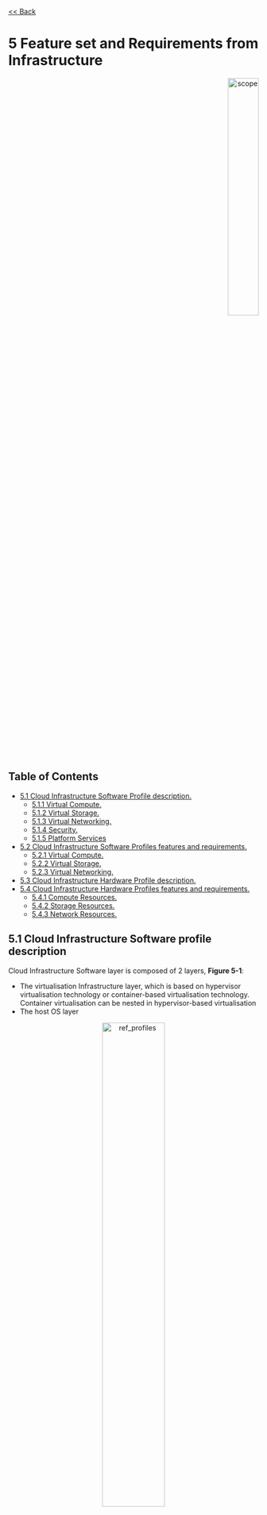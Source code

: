 [<< Back](../../ref_model)
# 5 Feature set and Requirements from Infrastructure
<p align="right"><img src="../figures/bogo_lsf.png" alt="scope" title="Scope" width="35%"/></p>

## Table of Contents
* [5.1 Cloud Infrastructure Software Profile description.](#5.1)
  * [5.1.1 Virtual Compute.](#5.1.1)
  * [5.1.2 Virtual Storage.](#5.1.2)
  * [5.1.3 Virtual Networking.](#5.1.3)
  * [5.1.4 Security.](#5.1.4)
  * [5.1.5 Platform Services](#5.1.5)
* [5.2 Cloud Infrastructure Software Profiles features and requirements.](#5.2)
  * [5.2.1 Virtual Compute.](#5.2.1)
  * [5.2.2 Virtual Storage.](#5.2.2)
  * [5.2.3 Virtual Networking.](#5.2.3)
* [5.3 Cloud Infrastructure Hardware Profile description.](#5.3)
* [5.4 Cloud Infrastructure Hardware Profiles features and requirements.](#5.4)
  * [5.4.1 Compute Resources.](#5.4.1)
  * [5.4.2 Storage Resources.](#5.4.2)
  * [5.4.3 Network Resources.](#5.4.3)

<a name="5.1"></a>
## 5.1 Cloud Infrastructure Software profile description

Cloud Infrastructure Software layer is composed of 2 layers, **Figure 5-1**:
- The virtualisation Infrastructure layer, which is based on hypervisor virtualisation technology or container-based virtualisation technology. Container virtualisation can be nested in hypervisor-based virtualisation
- The host OS layer

<p align="center"><img src="../figures/ch05-cloud-infrastructure-sw-profile-layers.png" alt="ref_profiles" title="Layers of Software Profile" width="50%"/></p>
<p align="center"><b>Figure 5-1:</b> Cloud Infrastructure software layers</p>

For a host (compute node or physical server), the virtualisation layer is an abstraction layer between hardware components (compute, storage, and network resources) and virtual resources allocated to a VM or a Pod. **Figure 5-2** represents the virtual resources (virtual compute, virtual network, and virtual storage) allocated to a VM or a Pod and managed by the Cloud Infrastructure Manager.

<p align="center"><img src="../figures/ch05_b_ref_profile.png" alt="b_ref_profile" title="Reference Profile" width="70%"/></p>
<p align="center"><b>Figure 5-2:</b> Cloud Infrastructure Virtual resources</p>

Depending on the requirements of the workloadss, a VM or a Pod will be deployed with a Cloud Infrastructure Profile and an appropriate compute flavour. A Cloud Infrastructure Profile is defined by a Cloud Infrastructure Software Profile and a Cloud Infrastructure Hardware Profile. A Cloud Infrastructure Software Profile is a set of features, capabilities, and metrics offered by an Cloud Infrastructure software layer. **Figure 5-3** depicts a high level view of the Basic and Network Intensive Cloud Infrastructure Profiles.

<p align="center"><img src="../figures/RM_chap5_fig_5_3_SW_profile.png" alt="ref_profiles" title="Reference Profiles" width="80%"/></p>
<p align="center"><b>Figure 5-3:</b> Cloud Infrastructure Profiles</p>



The following sections detail the Cloud Infrastructure Software Profile features per type of virtual resource. The list of these features will evolve over time.

<a name="5.1.1"></a>
### 5.1.1 Virtual Compute

**Table 5-1** and **Table 5-2** depict the features related to virtual compute.

| Reference        | Feature                | Type   | Description                                           |
|------------------|------------------------|--------|-------------------------------------------------------|
| infra.com.cfg.001 | CPU allocation ratio   | Value  | Number of virtual cores per physical core             |
| infra.com.cfg.002 | NUMA alignment         | Yes/No | Support of NUMA at the virtualization layer           |
| infra.com.cfg.003 | CPU pinning            | Yes/No | Binds a process/vCPU to a physical core or SMT thread |
| infra.com.cfg.004 | Huge Pages             | Yes/No | Ability to manage huge pages of memory                |

<p align="center"><b>Table 5-1:</b> Virtual Compute features.</p>

| Reference        | Feature | Type  | Description |
|------------------|----------------|----------------|------------------------------------------------------------------------------------------------|
| infra.com.acc.cfg.001 | _**Editor Note:** To be worked on_ |  | |

<p align="center"><b>Table 5-2:</b> Virtual Compute Acceleration features.</p>

<a name="5.1.2"></a>
### 5.1.2 Virtual Storage

**Table 5-3** and **Table 5-4** depict the features related to virtual storage.

| Reference        | Feature | Type  | Description |
|------------------|----------------|----------------|------------------------------------------------------------------------------------------------|
| infra.stg.cfg.001 | Catalogue Storage Types  | Yes/No   | Support of Storage types described in the catalogue |
| infra.stg.cfg.002 | Storage Block            | Yes/No   | |
| infra.stg.cfg.003 | Storage with replication | Yes/No   | |
| infra.stg.cfg.004 | Storage with encryption  | Yes/No   | |

<p align="center"><b>Table 5-3:</b> Virtual Storage features.</p>

| Reference             | Feature                   | Type   | Description |
|-----------------------|---------------------------|--------|-------------|
| infra.stg.acc.cfg.001 | Storage IOPS oriented     | Yes/No |             |
| infra.stg.acc.cfg.002 | Storage capacity oriented | Yes/No |             |

<p align="center"><b>Table 5-4:</b> Virtual Storage Acceleration features.</p>

<a name="5.1.3"></a>
### 5.1.3 Virtual Networking

**Table 5-5** and **Table 5-6** depict the features related to virtual networking.

| Reference        | Feature                   | Type              | Description                                                                                                                                                                                                                                            |
|------------------|---------------------------|-------------------|--------------------------------------------------------------------------------------------------------------------------------------------------------------------------------------------------------------------------------------------------------|
| infra.net.cfg.001 | Connection Point interface | IO virtualisation | e.g. virtio1.1                                                                                                                                                                                                                                         |
| infra.net.cfg.002 | Overlay protocol          | Protocols         | The overlay network encapsulation protocol needs to enable ECMP in the underlay to take advantage of the scale-out features of the network fabric.                                                                                                     |
| infra.net.cfg.003 | NAT                       | Yes/No            | Support of Network Address Translation                                                                                                                                                                                                                 |
| infra.net.cfg.004 | Security Groups           | Yes/No            | Set of rules managing incoming and outgoing network traffic                                                                                                                                                                                            |
| infra.net.cfg.005 | Service Function Chaining | Yes/No            | Support of Service Function Chaining (SFC)                                                                                                                                                                                                                  |
| infra.net.cfg.006 | Traffic patterns symmetry | Yes/No            | Traffic patterns should be optimal, in terms of packet flow. North-south traffic shall not be concentrated in specific elements in the architecture, making those critical choke-points, unless strictly necessary (i.e. when NAT 1:many is required). |

<p align="center"><b>Table 5-5:</b> Virtual Networking features.</p>

| Reference             | Feature                       | Type                       | Description               |
|-----------------------|-------------------------------|----------------------------|---------------------------|
| infra.net.acc.cfg.001 | vSwitch optimisation          | Yes/No and SW Optimisation | e.g. DPDK.                |
| infra.net.acc.cfg.002 | Support of HW offload         | Yes/No                     | e.g. support of SmartNic. |
| infra.net.acc.cfg.003 | Crypto acceleration           | Yes/No                     |                           |
| infra.net.acc.cfg.004 | Crypto Acceleration Interface | Yes/No                     |                           |

<p align="center"><b>Table 5-6:</b> Virtual Networking Acceleration features.</p>

<a name="5.1.4"></a>
### 5.1.4 Security
Please see the [RM Security Chapter](./chapter07.md) and, in particular, the [Consolidated Requirements](./chapter07.md#711-consolidated-security-requirements) section.

<a name="5.1.5"></a>
### 5.1.5 Platform Services

This section details the services that may be made available to workloads by the Cloud Infrastructure.  

| Reference         | Feature        | Type   | Description                                |
|-------------------|----------------|--------|--------------------------------------------|
| infra.svc.stg.001 | Object Storage | Yes/No | Object Storage Service (e.g S3-compatible) |

<p align="center"><b>Table 5-7:</b>Table 5-7: Cloud Infrastructure Platform services.</p>

| Minimum requirements | Example                                    |
|----------------------|--------------------------------------------|
|Database as a service | Cassandra                                  |
|Queue                 | Rabbit MQ                                  |
|LB and HA Proxy       |                                            |

<a name="5.2"></a>
## 5.2 Cloud Infrastructure Software Profiles features and requirements

This section will detail Cloud Infrastructure Software Profiles and associated configurations for the 2 types of Cloud Infrastructure Profiles: Basic and Network intensive. <!-- and Compute intensive. -->

<a name="5.2.1"></a>
### 5.2.1 Virtual Compute

**Table 5-8** depicts the features and configurations related to virtual compute for the 2 types of Cloud Infrastructure Profiles.

| Reference         | Feature                | Type   | Basic | Network Intensive | Notes |
|-------------------|------------------------|--------|-------|-------------------|-------|
| infra.com.cfg.001 | CPU allocation ratio   | value  | 1:1   | 1:1               |_**Note**: This is set to 1:1 for the Basic profile to enable predictable and consistent performance during benchmarking and certification.  Operators may choose to modify this for actual deployments if they are willing to accept the risk of performance impact to workloads using the basic profile._ |
| infra.com.cfg.002 | NUMA alignment         | Yes/No | N     | Y                 |       |
| infra.com.cfg.003 | CPU pinning            | Yes/No | N     | Y                 |       |
| infra.com.cfg.004 | Huge Pages             | Yes/No | N     | Y                 |       |

<!--
| .conf             | Feature                | Type   | Basic | Network Intensive | Compute Intensive | Notes |
|-------------------|------------------------|--------|-------|-------------------|-------------------|-------|
| infra.com.cfg.001 | CPU allocation ratio   | value  | 1:1   | 1:1               | 1:1               |_**Note**: This is set to 1:1 for the Basic profile to enable predictable and consistent performance during benchmarking and certification.  Operators may choose to modify this for actual deployments if they are willing to accept the risk of performance impact to workloads using the basic profile._ |
| infra.com.cfg.002 | NUMA awareness         | Yes/No | N     | Y                 | Y                 |       |
| infra.com.cfg.003 | CPU pinning capability | Yes/No | N     | Y                 | Y                 |       |
| infra.com.cfg.004 | Huge Pages             | Yes/No | N     | Y                 | Y                 |       |
-->
<p align="center"><b>Table 5-8:</b> Virtual Compute features and configuration for the 2 types of Cloud Infrastructure Profiles.</p>

Note: Capability nfvi.com.cfg.001 is set to 1:1 for the Basic profile to enable predictable and consistent performance during benchmarking, certification, and deployment.  Operators may choose to modify this for actual deployments if they are willing to accept the risk of performance impact to these workloads.

**Table 5-9** will gather virtual compute acceleration features. It will be filled over time.

| Reference             | Feature                            | Type | Basic | Network Intensive |
|-----------------------|------------------------------------|------|-------|-------------------|
| infra.com.acc.cfg.001 | _**Note:** for further study_ |      |       |                   |

<p align="center"><b>Table 5-9:</b> Virtual Compute Acceleration features.</p>

<a name="5.2.2"></a>
### 5.2.2 Virtual Storage

**Table 5-10** and **Table 5-11** depict the features and configurations related to virtual storage for the 2 types of Cloud Infrastructure Profiles.
<!--
| .conf | Feature | Type  | Basic | Network Intensive | Compute Intensive |
|------------------|----------------|----------------|----------------|----------------|----------------|
| infra.stg.cfg.001 | Catalogue storage Types | Yes/No | Y  | Y  | Y |
| infra.stg.cfg.002 | Storage Block | Yes/No | Y | Y |Y  |
| infra.stg.cfg.003 | Storage with replication | Yes/No | N | Y | Y |
| infra.stg.cfg.004 | Storage with encryption |Yes/No | Y | Y | Y |
-->

| Reference         | Feature                  | Type   | Basic | Network Intensive |
|-------------------|--------------------------|--------|-------|-------------------|
| infra.stg.cfg.001 | Catalogue storage Types  | Yes/No | Y     | Y                 |
| infra.stg.cfg.002 | Storage Block            | Yes/No | Y     | Y                 |
| infra.stg.cfg.003 | Storage with replication | Yes/No | N     | Y                 |
| infra.stg.cfg.004 | Storage with encryption  | Yes/No | Y     | Y                 |

<p align="center"><b>Table 5-10:</b> Virtual Storage features and configuration for the 2 types of SW profiles.</p>

**Table 5-11** depicts the features related to Virtual storage Acceleration
<!--
| .conf | Feature | Type  | Basic | Network Intensive | Compute Intensive |
|------------------|----------------|----------------|----------------|----------------|----------------|
| infra.stg.acc.cfg.001 | Storage IOPS oriented | Yes/No | N | Y | Y |
| infra.stg.acc.cfg.002 | Storage capacity oriented |  Yes/No| N | N | Y |
-->

| Reference             | Feature                   | Type   | Basic | Network Intensive |
|-----------------------|---------------------------|--------|-------|-------------------|
| infra.stg.acc.cfg.001 | Storage IOPS oriented     | Yes/No | N     | Y                 |
| infra.stg.acc.cfg.002 | Storage capacity oriented | Yes/No | N     | N                 |

<p align="center"><b>Table 5-11:</b> Virtual Storage Acceleration features.</p>

<a name="5.2.3"></a>
### 5.2.3 Virtual Networking

**Table 5-12** and **Table 5-13** depict the features and configurations related to virtual networking for the 2 types of Cloud Infrastructure Profiles.
<!--
| .conf | Feature | Type  | Basic | Network Intensive | Compute Intensive |
|------------------|----------------|----------------|----------------|----------------|----------------|
| infra.net.cfg.001 | vNIC interface | IO virtualisation | virtio1.1 |  virtio1.1* |  virtio1.1 |
| infra.net.cfg.002 | Overlay protocol | Protocols  | VXLAN, MPLSoUDP, GENEVE, other |  VXLAN, MPLSoUDP, GENEVE, other |VXLAN, MPLSoUDP, GENEVE, other |
| infra.net.cfg.003 | NAT | Yes/No  | Y | Y | Y |
| infra.net.cfg.004 | Security Group | Yes/No  | Y | Y | Y |
| infra.net.cfg.005 | SFC support | Yes/No  | N | Y | Y |
| infra.net.cfg.006 | Traffic patterns symmetry | Yes/No  | Y | Y | Y |
-->

| Reference         | Feature                   | Type              | Basic                           | Network Intensive |
|-------------------|-----------------------------|-------------------|-------------------------------|-------------------|
| infra.net.cfg.001 | Connection Point interface | IO virtualisation | virtio1.1                     | virtio1.1*        |
| infra.net.cfg.002 | Overlay protocol          | Protocols         | VXLAN, MPLSoUDP, GENEVE, other |                   |
| infra.net.cfg.003 | NAT                       | Yes/No            | Y                              | Y                 |
| infra.net.cfg.004 | Security Group            | Yes/No            | Y                              | Y                 |
| infra.net.cfg.005 | Service Function Chaining | Yes/No            | N                              | Y                 |
| infra.net.cfg.006 | Traffic patterns symmetry | Yes/No            | Y                              | Y                 |

*[Workload Transtion Guidelines.](../chapters/appendix-a.md) might have other interfaces (such as SR-IOV VFs to be directly passed to a VM or a Pod) or NIC-specific drivers on guest machines transiently allowed until mature enough solutions are available with a similar efficiency level (for example regarding CPU and energy consumption).

<p align="center"><b>Table 5-12:</b> Virtual Networking features and configuration for the 2 types of SW profiles.</p>
<!--
| .conf | Feature | Type  | Basic | Network Intensive | Compute Intensive |
|------------------|----------------|----------------|----------------|----------------|----------------|
| infra.net.acc.cfg.001 | vSwitch optimisation | Yes/No and SW Optimisation | N | Y, DPDK | Y, DPDK |
| infra.net.acc.cfg.002 | Support of HW offload | Yes/No | N | Y, support of SmartNic |Y, support of SmartNic |
| infra.net.acc.cfg.003 | Crypto acceleration | Yes/No | N  | Y | Y |
| infra.net.acc.cfg.004 | Crypto Acceleration Interface | Yes/No | N  | Y | Y |
-->

| Reference             | Feature                       | Type                       | Basic | Network Intensive      |
|-----------------------|-------------------------------|----------------------------|-------|------------------------|
| infra.net.acc.cfg.001 | vSwitch optimisation          | Yes/No and SW Optimisation | N     | Y, DPDK                |
| infra.net.acc.cfg.002 | Support of HW offload         | Yes/No                     | N     | Y, support of SmartNic |
| infra.net.acc.cfg.003 | Crypto acceleration           | Yes/No                     | N     | Y                      |
| infra.net.acc.cfg.004 | Crypto Acceleration Interface | Yes/No                     | N     | Y                      |

<p align="center"><b>Table 5-13:</b> Virtual Networking Acceleration features.</p>

<a name="5.3"></a>
## 5.3 Cloud Infrastructure Hardware Profile description

The support of a variety of different workload types, each with different (sometimes conflicting) compute, storage, and network characteristics, including accelerations and optimizations, drives the need to aggregate these characteristics as a hardware (host) profile and capabilities. A host profile is essentially a “personality” assigned to a compute host (physical server, also known as compute host, host, node, or pServer). The host profiles and related capabilities consist of the intrinsic compute host capabilities (such as #CPUs (sockets), # of cores/CPU, RAM, local disks and their capacity, etc.), and capabilities enabled in hardware/BIOS, <!--software (VIM, Hypervisor, Operating System),--> specialised hardware (such as accelerators), the underlay networking, and storage.

This chapter defines a simplified host, host profile and related capabilities model associated with each of the different Cloud Infrastructure Hardware Profile and related capabilities; some of these profiles and capability parameters are shown in **Figure 5-4**.

<p align="center"><img src="../figures/RM_chap5_fig_5_4_HW_profile.png" alt="ref_hw_profiles" title="Reference HW Profiles" width="100%"/></p>
<p align="center"><b>Figure 5-4:</b> Cloud Infrastructure Hardware Profiles and host associated capabilities.</p>

The host profile model and configuration parameters (hereafter for simplicity simply "host profile") will be used in the **Reference Architecture** to define different hardware profiles. The host profiles can be considered to be the set of EPA-related (Enhanced Performance Awareness) configurations on Cloud Infrastructure resources.
>Please note that in this chapter we shall not list all of the EPA-related configuration parameters.

A software profile (see **Chapter 4**, **5.1 and 5.2**) defines the characteristics of Cloud Infrastructure SW of which Virtual Machines or Containers will be deployed on. A many to many relationship exists between software profiles and host profiles. A given host can only be assigned a single host profile; a host profile can be assigned to multiple hosts. Different Cloud Service Providers (CSP) may use different naming standards for their host profiles.

The following naming convention is used in this document:

`<host profile name>:: <”hp”><numeral host profile sequence #>`

When a software profile is associated with a host profile,  a qualified name can be used as specified below. _**For Example:** for software profile “n” (network intensive) the above host profile name would be “n-hp1”_.

`<qualified host profile>:: <software profile><”-“><”hp”><numeral host profile sequence #>`

<p align="center"><img src="../figures/Chapter-6-HW-SW-Profile-Diagram_v2.png" alt="HW-Profile-SW-Flavour" Title="HW Profile and SW Profile relationship" width="85%"/></p>
<p align="center"><b>Figure 5-5:</b> Generic Hardware Profile, Software Flavour, Physical server relationship.</p>

**Figure 5-5** shows a simplistic depiction of the relationship between Hardware profile, Software Profile, Physical server, and virtual compute. In the diagram the resource pool, a logical construct, depicts all physical hosts that have been configured as per a given host profile; there is one resource pool for each hardware profile.
>_Please note resource pools are not OpenStack host aggregates._

The host profile and capabilities include:
1. **# of CPUs (sockets)**: is the #of CPUs installed on the physical server.
1. **# of cores/CPU**: is the number of cores on each of the CPUs of the physical server.
1. **RAM (GB)**: is the amount of RAM installed on the pysical server.
1. **Local Disk Capacity**: is the # of local disks and teh capacity of the disks installed on the physical server.
1. **SMT (Simultaneous Multithreading)**: Enabled on all physical servers. Gets multiple threads per physical core. Always ON. Configured in the host.
1. **NUMA (Non-Uniform Memory Access)**: Indicates that vCPU will be on a Socket that is aligned with the associated NIC card and memory. Important for performance optimized workloads. Configured in the host.
1. **SR-IOV (Single-Root Input/Output Virtualisation)**: Configure PCIe ports to enable SR-IOV.
1. **smartNIC (aka Intelligent Server Adaptors)**: Accelerated virtual switch using smartNIC
1. **Cryptography Accelerators**: such as AES-NI, SIMD/AVX, QAT.
1. **Security features**: such as TRusted Platform Module (TPM).

<!--1. **CPU Oversubscription Ratio**: is based on the number of threads available. For example, on a 2CPU, 24-core host with SMT, there are 96 vCPUs with 1:1 CPU Ratio and 192 vCPUs with 2:1 CPU Ratio. NOTE: While the oversubscription ratio is specified in the Virtual Infrastructure MAnager (VIM), once assigned it becomes part of the host personality and hence will be treated as part of the host profile and capabilities. -->
<!--1. **DPDK (Data Plane Development Kit)**: Accelerated virtual switch using Data Plan Development Kit (DPDK) -->
<!--1. **CPU Pinning**: vCPU is pinned to a physical core and dedicated to the requesting VM. Configured in VIM and Hypervisor.-->
<!--1. **Huge Pages**: By default, CPUs allocate RAM in 4K chunks. Huge Pages can be enabled to allocate in larger Chunks (such as 2MB, 1GB). This helps improve performance in some cases. Configured in the Operating System. -->

The following model, **Figure 5-6**, depicts the essential characteristics of a host that are of interest in specifying a host profile. The host (physical server) is composed of compute, network, and storage resources. The compute resources are composed of physical CPUs (aka CPU sockets or sockets) and memory (RAM). The network resources and storage resources are similarly modelled.

<p align="center"><img src="../figures/ch06_generic_model.PNG" alt="generic_model" title="Generic Model" width="100%"/></p>
<p align="center"><b>Figure 5-6:</b> Generic model of a compute host for use in Host Profile configurations.</p>

The hardware (host) profile properties are specified in the following sub-sections. The following diagram (**Figure 5-7**) pictorially represents a high-level abstraction of a physical server (host).

<p align="center"><img src="../figures/ch06_ref_hw_profile.PNG" alt="reference_hw_profile" title="Reference HW Profile" width="65%"/></p>
<p align="center"><b>Figure 5-7:</b> Generic model of a compute host for use in Host Profile configurations.</p>

<a name="5.4"></a>
## 5.4 Cloud Infrastructure Hardware Profiles features and requirements.

The configurations specified in here will be used in specifying the actual hardware profile configurations for each of the Cloud Infrastructure Hardware Profiles depicted in **Figure 5-4**.

<a name="5.4.1"></a>
### 5.4.1 Compute Resources

| Reference           | Feature                                             | Description                                                        | Basic Type | Network Intensive |
|---------------------|-----------------------------------------------------|--------------------------------------------------------------------|------------|-------------------|
| infra.hw.cpu.cfg.001 | Minimum Number of CPU (Sockets)  | This determines the minimum number of CPU sockets within each host | 2          | 2                 |
| infra.hw.cpu.cfg.002 | Minimum Number of Cores per CPU  | This determines the number of cores needed per CPU.                | 20         | 20                |
| infra.hw.cpu.cfg.003 | NUMA alignment                    | NUMA support and BIOS configured to enable NUMA                    | N          | Y                 |
| infra.hw.cpu.cfg.004 | Simultaneous Multithreading (SMT) | This allows a CPU to work multiple streams of data simultaneously  | Y          | Y                 |

<!--
| Reference | Feature | Description | Basic Type | Network Intensive | Compute Intensive |
|---------------------|-----------|---------------------------|--------|--------|--------|
| infra.hw.cpu.cfg.001 | Number of CPU (Sockets) | This determines the minimum number of CPU sockets within each host | 2| 2| 2 |
| infra.hw.cpu.cfg.002 | Number of Cores per CPU | This determines the number of cores needed per each CPU. | 20 | 20 | 20 |
| infra.hw.cpu.cfg.003 | NUMA | NUMA support and BIOS configured to enable NUMA | N | Y | Y |
| infra.hw.cpu.cfg.004 | Simultaneous Multithreading (SMT) | This allows a CPU to work multiple streams of data simultaneously | Y | Y| Y |
-->

<!--
| infra.hw.cpu.cfg.005 | CPU Pinning |  | N | Y | Y
| infra.hw.cpu.cfg.006 | CPU Oversubscription Ratio* |  | n:1 | 1:1 | 1:1
| infra.hw.cpu.cfg.007 | Hugepages* |  | N | Y | Y
-->

<p align="center"><b>Table 5-14:</b> Minimum Compute resources configuration parameters.</p>

<!--
> _*These features are not set at the physical server BIOS_
-->

<a name="5.4.1.1"></a>
#### 5.4.1.1 Compute Acceleration Hardware Specifications

| Reference           | Feature | Description | Basic Type | Network Intensive |
|---------------------|---------|-------------|------------|-------------------|
| infra.hw.cac.cfg.001 | GPU     | GPU         | N          | N                 |

<!--
| Reference | Feature | Description | Basic Type | Network Intensive | Compute Intensive |
|---------------------|-----------|--------------|--------|--------|--------|
| infra.hw.cac.cfg.001 | GPU | GPU | N | N | Y |
-->

<p align="center"><b>Table 5-15:</b> Compute acceleration configuration specifications.</p>


<a name="5.4.2"></a>
### 5.4.2 Storage Configurations

| Reference                | Feature           | Description       | Basic Type  | Network Intensive |
|--------------------------|-------------------|-------------------|-------------|-------------------|
| infra.hw.stg.hdd.cfg.001* | Local Storage HDD | Hard Disk Drive   |             |                   |
| infra.hw.stg.ssd.cfg.002* | Local Storage SSD | Solid State Drive | Recommended | Recommended       |

<!--
| Reference | Feature | Description | Basic Type | Network Intensive | Compute Intensive |
|---------------------|-----------|---------------------------|--------|--------|--------|
| infra.hw.stg.hdd.cfg.001* | Local Storage HDD | Hard Disk Drive |  |  |  |
| infra.hw.stg.ssd.cfg.002* | Local Storage SSD | Solid State Drive | Recommended | Recommended |Recommended |
-->

<p align="center"><b>Table 5-16:</b> Storage configuration specification.</p>

> _*This specified local storage configurations including # and capacity of storage drives._

<a name="5.4.3"></a>
### 5.4.3 Network Resources

<a name="5.4.3.1"></a>
#### 5.4.3.1 NIC configurations

| Reference           | Feature    | Description                                     | Basic Type | Network Intensive |
|---------------------|------------|-------------------------------------------------|------------|-------------------|
| infra.hw.nic.cfg.001 | NIC Ports  | Total Number of NIC Ports available in the host | 4          | 4                 |
| infra.hw.nic.cfg.002 | Port Speed | Port speed specified in Gbps (minimum values)   | 10         | 25                |

<!--
| Reference | Feature | Description | Basic Type | Network Intensive | Compute Intensive |
|---------------------|-----------|---------------------------|--------|--------|--------|
| infra.hw.nic.cfg.001 | NIC Ports | Total Number of NIC Ports available in the host | 4 | 4 | 4 |
| infra.hw.nic.cfg.002 | Port Speed | Port speed specified in Gbps (minimum values) | 10 | 25 | 25 |
-->

<p align="center"><b>Table 5-17:</b> Minimum NIC configuration specification.</p>

<a name="5.4.3.2"></a>
#### 5.4.3.2 PCIe Configurations

| Reference           | Feature    | Description                                | Basic Type | Network Intensive |
|---------------------|------------|--------------------------------------------|------------|-------------------|
| infra.hw.pci.cfg.001 | PCIe slots | Number of PCIe slots available in the host | 8          | 8                 |
| infra.hw.pci.cfg.002 | PCIe speed |                                            | Gen 3      | Gen 3             |
| infra.hw.pci.cfg.003 | PCIe Lanes |                                            | 8          | 8                 |

<!--
| Reference | Feature | Description | Basic Type | Network Intensive | Compute Intensive |
|---------------------|-----------|---------------------------|--------|--------|--------|
| infra.hw.pci.cfg.001 | PCIe slots | Number of PCIe slots available in the host | 8 | 8 | 8 |
| infra.hw.pci.cfg.002 | PCIe speed |  | Gen 3 | Gen 3 | Gen 3 |
| infra.hw.pci.cfg.003 | PCIe Lanes |  | 8 | 8 | 8 |
-->

<p align="center"><b>Table 5-18:</b> PCIe configuration specification.</p>

<!--
<a name="5.4.3.3"></a>
#### 5.4.3.3 Network Bond Configurations

| Reference* | Feature | Description | Basic Type | Network Intensive | Compute Intensive |
|---------------------|-----------|---------------------------|--------|--------|--------|
| infra.hw.bdc.cfg.001 | Bonded VLAN ports |  | Y | Y | Y |

<p align="center"><b>Table 6-5:</b> Network bond configuration specifications.</p>

> _*Repeat Configuration for each Bond and specify use._
-->

<a name="5.4.3.3"></a>
#### 5.4.3.3 Network Acceleration Configurations

| Reference           | Feature                    | Description                                                          | Basic Type | Network Intensive |
|---------------------|----------------------------|----------------------------------------------------------------------|------------|-------------------|
| infra.hw.nac.cfg.001 | Crypto Acceleration | IPSec, Crypto                                                        | N          | Optional          |
| infra.hw.nac.cfg.002 | SmartNIC            | A SmartNIC that is used to offload network functionality to hardware | N          | Optional          |
| infra.hw.nac.cfg.003 | Compression         |                                                                      |            | Optional          |

<!--
| Reference | Feature | Description | Basic Type | Network Intensive | Compute Intensive |
|---------------------|-----------|---------------------------|--------|--------|--------|
| infra.hw.nac.cfg.001 | Cryptographic Acceleration | IPSec, Crypto |  N | Optional | Optional |
| infra.hw.nac.cfg.002 | SmartNIC | A SmartNIC that is used to offload network functionality to hardware | N | Optional  | Optional |
| infra.hw.nac.cfg.003 | Compression |  |  |  |
-->

<p align="center"><b>Table 5-19:</b> Network acceleration configuration specification.</p>
